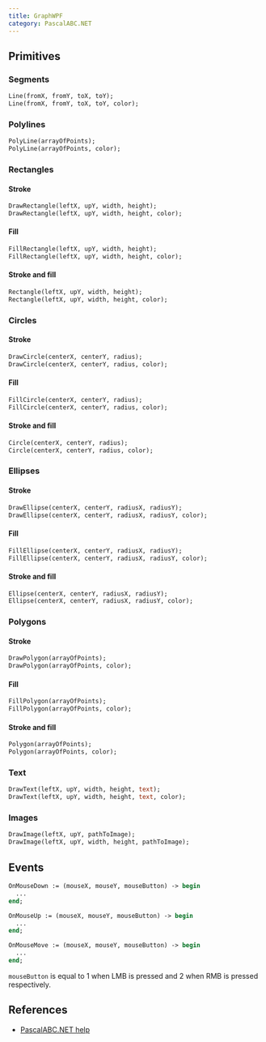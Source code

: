 ```yaml
---
title: GraphWPF
category: PascalABC.NET
---
```


## Primitives

### Segments

```pascal
Line(fromX, fromY, toX, toY);
Line(fromX, fromY, toX, toY, color);
```

### Polylines

```pascal
PolyLine(arrayOfPoints);
PolyLine(arrayOfPoints, color);
```

### Rectangles

#### Stroke

```pascal
DrawRectangle(leftX, upY, width, height);
DrawRectangle(leftX, upY, width, height, color);
```

#### Fill

```pascal
FillRectangle(leftX, upY, width, height);
FillRectangle(leftX, upY, width, height, color);
```

#### Stroke and fill

```pascal
Rectangle(leftX, upY, width, height);
Rectangle(leftX, upY, width, height, color);
```

### Circles

#### Stroke

```pascal
DrawCircle(centerX, centerY, radius);
DrawCircle(centerX, centerY, radius, color);
```

#### Fill

```pascal
FillCircle(centerX, centerY, radius);
FillCircle(centerX, centerY, radius, color);
```

#### Stroke and fill

```pascal
Circle(centerX, centerY, radius);
Circle(centerX, centerY, radius, color);
```

### Ellipses

#### Stroke

```pascal
DrawEllipse(centerX, centerY, radiusX, radiusY);
DrawEllipse(centerX, centerY, radiusX, radiusY, color);
```

#### Fill

```pascal
FillEllipse(centerX, centerY, radiusX, radiusY);
FillEllipse(centerX, centerY, radiusX, radiusY, color);
```

#### Stroke and fill

```pascal
Ellipse(centerX, centerY, radiusX, radiusY);
Ellipse(centerX, centerY, radiusX, radiusY, color);
```

### Polygons

#### Stroke

```pascal
DrawPolygon(arrayOfPoints);
DrawPolygon(arrayOfPoints, color);
```

#### Fill

```pascal
FillPolygon(arrayOfPoints);
FillPolygon(arrayOfPoints, color);
```

#### Stroke and fill

```pascal
Polygon(arrayOfPoints);
Polygon(arrayOfPoints, color);
```

### Text

```pascal
DrawText(leftX, upY, width, height, text);
DrawText(leftX, upY, width, height, text, color);
```

### Images

```pascal
DrawImage(leftX, upY, pathToImage);
DrawImage(leftX, upY, width, height, pathToImage);
```

## Events

```pascal
OnMouseDown := (mouseX, mouseY, mouseButton) -> begin
  ...
end;

OnMouseUp := (mouseX, mouseY, mouseButton) -> begin
  ...
end;

OnMouseMove := (mouseX, mouseY, mouseButton) -> begin
  ...
end;
```

`mouseButton` is equal to 1 when LMB is pressed and 2 when RMB is pressed respectively.

## References

* [PascalABC.NET help](http://pascalabc.net/downloads/pabcnethelp/index.htm)
